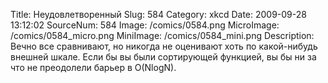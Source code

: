 Title: Неудовлетворенный 
Slug: 584 
Category: xkcd 
Date: 2009-09-28 13:12:02 
SourceNum: 584 
Image: /comics/0584.png 
MicroImage: /comics/0584_micro.png 
MiniImage: /comics/0584_mini.png 
Description: Вечно все сравнивают, но никогда не оценивают хоть по какой-нибудь внешней шкале. Если бы вы были сортирующей функцией, вы бы ни за что не преодолели барьер в O(NlogN). 

